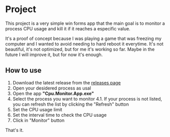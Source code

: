 # Project
This project is a very simple win forms app that the main goal is to monitor a process CPU usage and kill it if it reaches a especific value.

It's a proof of concept because I was playing a game that was freezing my computer and I wanted to avoid needing to hard reboot it everytime.
It's not beautiful, it's not optimized, but for me it's working so far.
Maybe in the future I will improve it, but for now it's enough.

## How to use
1. Download the latest release from the [releases page]()
2. Open your desidered process as usal
3. Open the app **"Cpu.Monitor.App.exe"**
4. Select the process you want to monitor
	4.1. If your process is not listed, you can refresh the list by clicking the "Refresh" button
5. Set the CPU usage limit
6. Set the interval time to check the CPU usage
7. Click in "Monitor" button

That's it.
 